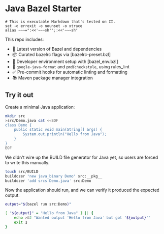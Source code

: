 # Java Bazel Starter

    # This is executable Markdown that's tested on CI.
    set -o errexit -o nounset -o xtrace
    alias ~~~=":<<'~~~sh'";:<<'~~~sh'

This repo includes:
- 🧱 Latest version of Bazel and dependencies
- 📦 Curated bazelrc flags via [bazelrc-preset.bzl]
- 🧰 Developer environment setup with [bazel_env.bzl]
- 🎨 `google-java-format` and `pmd`/`checkstyle`, using rules_lint
- ✅ Pre-commit hooks for automatic linting and formatting
- 📚 Maven package manager integration

## Try it out

Create a minimal Java application:

~~~sh
mkdir src
>src/Demo.java cat <<EOF
class Demo {
    public static void main(String[] args) {
        System.out.println("Hello from Java");
    }
}
EOF
~~~

We didn't wire up the BUILD file generator for Java yet, so users
are forced to write this manually.

~~~sh
touch src/BUILD
buildozer 'new java_binary Demo' src:__pkg__
buildozer 'add srcs Demo.java' src:Demo
~~~

Now the application should run, and we can verify it produced the expected output:

~~~sh
output="$(bazel run src:Demo)"

[ "${output}" = "Hello from Java" ] || {
    echo >&2 "Wanted output 'Hello from Java' but got '${output}'"
    exit 1
}
~~~
